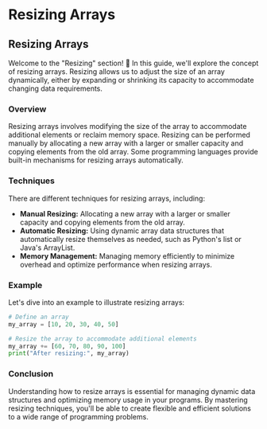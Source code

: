 # Resizing Arrays

## Resizing Arrays

Welcome to the "Resizing" section! 📏 In this guide, we'll explore the concept of resizing arrays. Resizing allows us to adjust the size of an array dynamically, either by expanding or shrinking its capacity to accommodate changing data requirements.

### Overview

Resizing arrays involves modifying the size of the array to accommodate additional elements or reclaim memory space. Resizing can be performed manually by allocating a new array with a larger or smaller capacity and copying elements from the old array. Some programming languages provide built-in mechanisms for resizing arrays automatically.

### Techniques

There are different techniques for resizing arrays, including:

* **Manual Resizing:** Allocating a new array with a larger or smaller capacity and copying elements from the old array.
* **Automatic Resizing:** Using dynamic array data structures that automatically resize themselves as needed, such as Python's list or Java's ArrayList.
* **Memory Management:** Managing memory efficiently to minimize overhead and optimize performance when resizing arrays.

### Example

Let's dive into an example to illustrate resizing arrays:

```python
# Define an array
my_array = [10, 20, 30, 40, 50]

# Resize the array to accommodate additional elements
my_array += [60, 70, 80, 90, 100]
print("After resizing:", my_array)
```

### Conclusion

Understanding how to resize arrays is essential for managing dynamic data structures and optimizing memory usage in your programs. By mastering resizing techniques, you'll be able to create flexible and efficient solutions to a wide range of programming problems.
